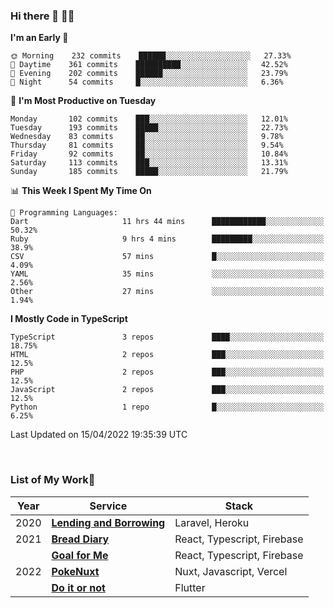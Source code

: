 ### Hi there 👋 🧑‍💻



<!--START_SECTION:waka-->
**I'm an Early 🐤** 

```text
🌞 Morning    232 commits    ██████░░░░░░░░░░░░░░░░░░░   27.33% 
🌆 Daytime    361 commits    ██████████░░░░░░░░░░░░░░░   42.52% 
🌃 Evening    202 commits    ██████░░░░░░░░░░░░░░░░░░░   23.79% 
🌙 Night      54 commits     █░░░░░░░░░░░░░░░░░░░░░░░░   6.36%

```
📅 **I'm Most Productive on Tuesday** 

```text
Monday       102 commits    ███░░░░░░░░░░░░░░░░░░░░░░   12.01% 
Tuesday      193 commits    █████░░░░░░░░░░░░░░░░░░░░   22.73% 
Wednesday    83 commits     ██░░░░░░░░░░░░░░░░░░░░░░░   9.78% 
Thursday     81 commits     ██░░░░░░░░░░░░░░░░░░░░░░░   9.54% 
Friday       92 commits     ██░░░░░░░░░░░░░░░░░░░░░░░   10.84% 
Saturday     113 commits    ███░░░░░░░░░░░░░░░░░░░░░░   13.31% 
Sunday       185 commits    █████░░░░░░░░░░░░░░░░░░░░   21.79%

```


📊 **This Week I Spent My Time On** 

```text
💬 Programming Languages: 
Dart                     11 hrs 44 mins      ████████████░░░░░░░░░░░░░   50.32% 
Ruby                     9 hrs 4 mins        █████████░░░░░░░░░░░░░░░░   38.9% 
CSV                      57 mins             █░░░░░░░░░░░░░░░░░░░░░░░░   4.09% 
YAML                     35 mins             ░░░░░░░░░░░░░░░░░░░░░░░░░   2.56% 
Other                    27 mins             ░░░░░░░░░░░░░░░░░░░░░░░░░   1.94%

```

**I Mostly Code in TypeScript** 

```text
TypeScript               3 repos             ████░░░░░░░░░░░░░░░░░░░░░   18.75% 
HTML                     2 repos             ███░░░░░░░░░░░░░░░░░░░░░░   12.5% 
PHP                      2 repos             ███░░░░░░░░░░░░░░░░░░░░░░   12.5% 
JavaScript               2 repos             ███░░░░░░░░░░░░░░░░░░░░░░   12.5% 
Python                   1 repo              █░░░░░░░░░░░░░░░░░░░░░░░░   6.25%

```



 Last Updated on 15/04/2022 19:35:39 UTC
<!--END_SECTION:waka-->


<br />

### List of My Work🚀

| Year | Service | Stack |
|--|--|--|
| 2020 | [**Lending and Borrowing**](https://lending-and-borrowing.herokuapp.com/) | Laravel, Heroku |
| 2021 | [**Bread Diary**](https://bread-diary-web.web.app/) | React, Typescript, Firebase |
|  | [**Goal for Me**](https://goal-for-me.web.app/) | React, Typescript, Firebase |
| 2022 | [**PokeNuxt**](https://pokenuxt.vercel.app/) | Nuxt, Javascript, Vercel |
|  | [**Do it or not**](https://apps.apple.com/jp/app/do-it-or-not/id1613818865) | Flutter |